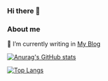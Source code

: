 ### Hi there 👋

<!--
**Artemisiajaponica/Artemisiajaponica** is a ✨ _special_ ✨ repository because its `README.md` (this file) appears on your GitHub profile.

Here are some ideas to get you started:

- 🔭 I’m currently working on ...
- 🌱 I’m currently learning ...
- 👯 I’m looking to collaborate on ...
- 🤔 I’m looking for help with ...
- 💬 Ask me about ...
- 📫 How to reach me: ...
- 😄 Pronouns: ...
- ⚡ Fun fact: ...
-->

### About me
 🌱 I’m currently writing in [My Blog](https://morokunoumi.pages.dev/)



[![Anurag's GitHub stats](https://github-readme-stats.vercel.app/api?username=Artemisiajaponica&show_icons=true&theme=blueberry)]()

[![Top Langs](https://github-readme-stats.vercel.app/api/top-langs/?username=Artemisiajaponica&layout=compact&show_icons=true&theme=blueberry)]()

